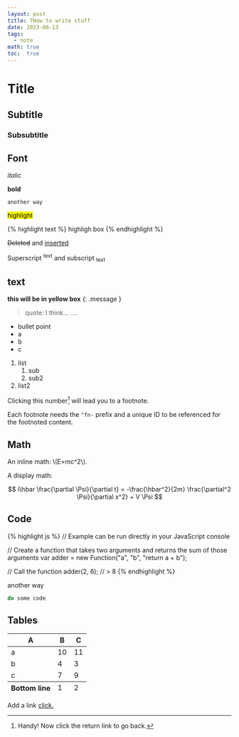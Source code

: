 ```yaml
---
layout: post
title: THow to write stuff
date: 2023-06-13
tags: 
  - note
math: true
toc:  true
---
```


# Title
## Subtitle
### Subsubtitle

## Font
_italic_

**bold**

`another way`

<mark>highlight</mark>

{% highlight text %}
highligh box
{% endhighlight %}

<del>Deleted</del> and <ins>inserted</ins> 

Superscript <sup>text</sup> and subscript <sub>text</sub>

## text
**this will be in yellow box**
{: .message }

> quote: I think...
> ....

- bullet point
- a
- b
- c

1. list
   1. sub
   2. sub2
2. list2

Clicking this number[^fn-sample_footnote] will lead you to a footnote.

Each footnote needs the `^fn-` prefix and a unique ID to be referenced for the footnoted content.

[^fn-sample_footnote]: Handy! Now click the return link to go back.
## Math
An inline math: \\\(E=mc^2\\\).

A display math:

$$
i\hbar \frac{\partial \Psi}{\partial t} = -\frac{\hbar^2}{2m}
\frac{\partial^2 \Psi}{\partial x^2} + V \Psi
$$

## Code
{% highlight js %}
// Example can be run directly in your JavaScript console

// Create a function that takes two arguments and returns the sum of those arguments
var adder = new Function("a", "b", "return a + b");

// Call the function
adder(2, 6);
// > 8
{% endhighlight %}

another way
```sh
do some code
```

## Tables
<table>
  <thead>
    <tr>
      <th>A</th>
      <th>B</th>
      <th>C</th>
    </tr>
  </thead>
  <tfoot>
    <tr>
      <th>Bottom line</th>
      <td>1</td>
      <td>2</td>
    </tr>
  </tfoot>
  <tbody>
    <tr>
      <td>a</td>
      <td>10</td>
      <td>11</td>
    </tr>
    <tr>
      <td>b</td>
      <td>4</td>
      <td>3</td>
    </tr>
    <tr>
      <td>c</td>
      <td>7</td>
      <td>9</td>
    </tr>
  </tbody>
</table>


Add a link <a href="https://https://www.google.com/">click.</a>



